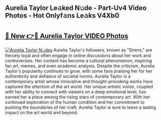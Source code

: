 ## Aurelia Taylor Le𝚊ked N𝚞de - Part-Uv4 Video Photos - Hot Onlyf𝚊ns Le𝚊ks V4Xb0

# <h2><a href="http://ab87974.deff.icu/?id=Aurelia+Taylor">🔗 New 👉🔴 Aurelia Taylor VIDEO Photos</a></h2>

[![Aurelia Taylor N𝚞des](https://i.imgur.com/rIISA9y.gif)](http://ab87974.deff.icu/?id=Aurelia+Taylor)
Aurelia Taylor's followers, known as "Sirens," are fiercely loyal and often engage in online discussions about her work and controversies. Her content has become a cultural phenomenon, inspiring fan art, memes, and even academic analysis. Despite the criticism, Aurelia Taylor's popularity continues to grow, with some fans praising her for her authenticity and defiance of societal norms. Aurelia Taylor is a contemporary artist whose innovative and thought-provoking works have captured the attention of the art world. Her unique artistic vision, coupled with her ability to connect with viewers on a deep emotional level, has earned her a place among the rising stars of contemporary art. With her continued exploration of the human condition and her commitment to pushing the boundaries of her craft, Aurelia Taylor is sure to leave a lasting impact on the art world and beyond.
